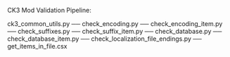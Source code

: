 CK3 Mod Validation Pipeline:

ck3_common_utils.py ── check_encoding.py ── check_encoding_item.py ── check_suffixes.py ── check_suffix_item.py ── check_database.py ── check_database_item.py ── check_localization_file_endings.py ── get_items_in_file.csx
